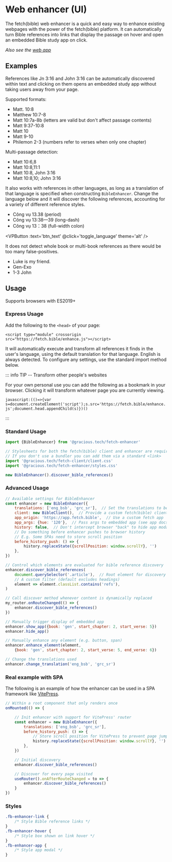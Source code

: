 
<script lang='ts' setup>

import {ref, onMounted} from 'vue'


function get_btn_text(){
    return self.fetch_enhancer?._translations[0] === 'vie_vcb' ? "Change to English" : "Change to Vietnamese"
}

// Avoid executing for SSR
const btn_text = ref('')
onMounted(() => {
    btn_text.value = get_btn_text()
})

const toggle_language = () => {
    const new_trans = self.fetch_enhancer._translations[0] === 'vie_vcb' ? ['eng_bsb', 'grc_sr'] : ['vie_vcb']
    self.fetch_enhancer.change_translation(...new_trans)
    self.fetch_enhancer.discover_bible_references(document.querySelector('.vp-doc'))
    btn_text.value = get_btn_text()
}

</script>


# Web enhancer (UI)

The fetch(bible) web enhancer is a quick and easy way to enhance existing webpages with the power of the fetch(bible) platform. It can automatically turn Bible references into links that display the passage on hover and open an embedded Bible study app on click.

_Also see the [web app](/access/app/)_


## Examples

References like Jn 3:16 and John 3:16 can be automatically discovered within text and clicking on them opens an embedded study app without taking users away from your page.

Supported formats:

 * Matt. 10:8
 * Matthew 10:7-8
 * Matt 10:7a-8b (letters are valid but don't affect passage contents)
 * Matt 9:37-10:8
 * Matt 10
 * Matt 9-10
 * Philemon 2-3  (numbers refer to verses when only one chapter)

Multi-passage detection:

 * Matt 10:6,8
 * Matt 10:8,11:1
 * Matt 10:8, John 3:16
 * Matt 10:8,10; John 3:16

It also works with references in other languages, as long as a translation of that language is specified when constructing `BibleEnhancer`. Change the language below and it will discover the following references, accounting for a variety of different reference styles.

 * Công vụ 13.38    (period)
 * Công vụ 13:38&mdash;39 (long-dash)
 * Công vụ 13：38   (full-width colon)

<VPButton :text='btn_text' @click='toggle_language' theme='alt' />

It does not detect whole book or multi-book references as there would be too many false-positives.

 * Luke is my friend.
 * Gen-Exo
 * 1-3 John


## Usage

Supports browsers with ES2019+


### Express Usage

Add the following to the `<head>` of your page:

`<script type="module" crossorigin src="https://fetch.bible/enhance.js"></script>`

It will automatically execute and transform all references it finds in the user's language, using the default translation for that language. English is always detected. To configure any settings, use the standard import method below.

::: info TIP -- Transform other people's websites

For your own personal use you can add the following as a bookmark in your browser. Clicking it will transform whatever page you are currently viewing.

`javascript:(()=>{var s=document.createElement('script');s.src='https://fetch.bible/enhance.js';document.head.appendChild(s)})()`

:::


### Standard Usage

```js
import {BibleEnhancer} from '@gracious.tech/fetch-enhancer'

// Stylesheets for both the fetch(bible) client and enhancer are required
// If you don't use a bundler you can add them via a standard <link>
import '@gracious.tech/fetch-client/client.css'
import '@gracious.tech/fetch-enhancer/styles.css'

new BibleEnhancer().discover_bible_references()

```

### Advanced Usage

```js
// Available settings for BibleEnhancer
const enhancer = new BibleEnhancer({
    translations: ['eng_bsb', 'grc_sr'],  // Set the translations to be used
    client: new BibleClient(),  // Provide a custom fetch(bible) client
    app_origin: 'https://app.fetch.bible',  // Use a custom fetch app
    app_args: {hue: '120'},  // Pass args to embedded app (see app docs)
    history: false,  // Don't intercept browser "back" to hide app modal
    // Do something before enhancer pushes to browser history
    // E.g. Some SPAs need to store scroll position
    before_history_push: () => {
        history.replaceState({scrollPosition: window.scrollY}, '')
    },
})

// Control which elements are evaluated for bible reference discovery
enhancer.discover_bible_references(
    document.querySelector('.article'),  // Root element for discovery
    // A custom filter (default excludes headings)
    element => element.classList.contains('refs'),
)

// Call discover method whenever content is dynamically replaced
my_router.onRouteChanged(() => {
    enhancer.discover_bible_references()
})

// Manually trigger display of embedded app
enhancer.show_app({book: 'gen', start_chapter: 2, start_verse: 5})
enhancer.hide_app()

// Manually enhance any element (e.g. button, span)
enhancer.enhance_element(element,
    {book: 'gen', start_chapter: 2, start_verse: 5, end_verse: 6})

// Change the translations used
enhancer.change_translation('eng_bsb', 'grc_sr')

```

### Real example with SPA

The following is an example of how the enhancer can be used in a SPA framework like [VitePress](https://vitepress.dev/).

```js
// Within a root component that only renders once
onMounted(() => {

    // Init enhancer with support for VitePress' router
    const enhancer = new BibleEnhancer({
        translations: ['eng_bsb', 'grc_sr'],
        before_history_push: () => {
            // Store scroll position for VitePress to prevent page jump
            history.replaceState({scrollPosition: window.scrollY}, '')
        },
    })

    // Initial discovery
    enhancer.discover_bible_references()

    // Discover for every page visited
    useRouter().onAfterRouteChanged = to => {
        enhancer.discover_bible_references()
    }
})
```


### Styles

```css
.fb-enhancer-link {
    /* Style Bible reference links */
}
.fb-enhancer-hover {
    /* Style box shown on link hover */
}
.fb-enhancer-app {
    /* Style app modal */
}

```
